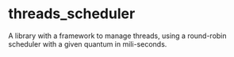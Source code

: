 # threads_scheduler
A library with a framework to manage threads, using a round-robin scheduler with a given quantum in mili-seconds.
